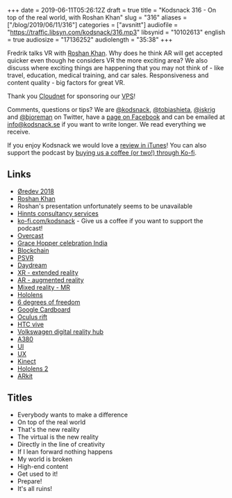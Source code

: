 +++
date = 2019-06-11T05:26:12Z
draft = true
title = "Kodsnack 316 -  On top of the real world, with Roshan Khan"
slug = "316"
aliases = ["/blog/2019/06/11/316"]
categories = ["avsnitt"]
audiofile = "https://traffic.libsyn.com/kodsnack/316.mp3"
libsynid = "10102613"
english = true
audiosize = "17136252"
audiolength = "35:38"
+++

Fredrik talks VR with [Roshan Khan](https://twitter.com/roshan_khan). Why does he think AR will get accepted quicker even though he considers VR the more exciting area? We also discuss where exciting things are happening that you may not think of - like travel, education, medical training, and car sales. Responsiveness and content quality - big factors for great VR.

Thank you [Cloudnet](http://www.cloudnet.se) for sponsoring our [VPS](http://en.wikipedia.org/wiki/Virtual_private_server)!

Comments, questions or tips? We are [@kodsnack](https://www.twitter.com/kodsnack), [@tobiashieta](https://www.twitter.com/tobiashieta), [@iskrig](https://www.twitter.com/iskrig) and [@bjoreman](https://www.twitter.com/bjoreman) on Twitter, have a [page on Facebook](https://www.facebook.com/kodsnack) and can be emailed at [info@kodsnack.se](mailto:info@kodsnack.se) if you want to write longer. We read everything we receive.

If you enjoy Kodsnack we would love a [review in iTunes](http://itunes.apple.com/se/podcast/kodsnack/id561631498?l=en)! You can also support the podcast by <a href="https://ko-fi.com/kodsnack" rel="payment">buying us a coffee (or two!) through Ko-fi</a>.

## Links ##
* [Øredev 2018](https://oredev.org/2018/home)
* [Roshan Khan](https://twitter.com/roshan_khan)
* Roshan's presentation unfortunately seems to be unavailable
* [Hinnts consultancy services](https://www.hinnts.com/)
* [ko-fi.com/kodsnack](https://ko-fi.com/kodsnack/) - Give us a coffee if you want to support the podcast!
* [Overcast](https://overcast.fm/)
* [Grace Hopper celebration India](https://ghcindia.anitab.org/)
* [Blockchain](https://en.wikipedia.org/wiki/Blockchain)
* [PSVR](https://en.wikipedia.org/wiki/PlayStation_VR)
* [Daydream](https://en.wikipedia.org/wiki/Google_Daydream)
* [XR - extended reality](https://en.wikipedia.org/wiki/Extended_reality)
* [AR - augmented reality](https://en.wikipedia.org/wiki/Augmented_reality)
* [Mixed reality - MR](https://en.wikipedia.org/wiki/Mixed_reality)
* [Hololens](https://en.wikipedia.org/wiki/Microsoft_HoloLens)
* [6 degrees of freedom](https://en.wikipedia.org/wiki/Six_degrees_of_freedom#Game_controllers)
* [Google Cardboard](https://en.wikipedia.org/wiki/Google_Cardboard)
* [Oculus rift](https://en.wikipedia.org/wiki/Oculus_Rift)
* [HTC vive](https://en.wikipedia.org/wiki/HTC_Vive)
* [Volkswagen digital reality hub](https://www.vrfocus.com/2017/11/volkswagen-introduce-digital-reality-hub/)
* [A380](https://en.wikipedia.org/wiki/Airbus_A380)
* [UI](https://en.wikipedia.org/wiki/User_interface)
* [UX](https://en.wikipedia.org/wiki/User_experience)
* [Kinect](https://en.wikipedia.org/wiki/Kinect)
* [Hololens 2](https://en.wikipedia.org/wiki/HoloLens_2)
* [ARkit](https://en.wikipedia.org/wiki/IOS_11#Developer_APIs)

## Titles ##
* Everybody wants to make a difference
* On top of the real world
* That's the new reality
* The virtual is the new reality
* Directly in the line of creativity
* If I lean forward nothing happens
* My world is broken
* High-end content
* Get used to it!
* Prepare!
* It's all ruins!